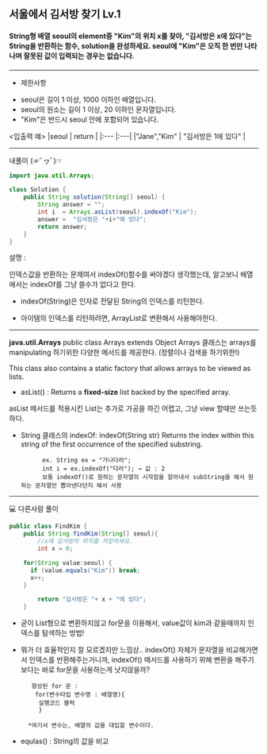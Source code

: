 ## 서울에서 김서방 찾기 Lv.1
#### String형 배열 seoul의 element중 "Kim"의 위치 x를 찾아, "김서방은 x에 있다"는 String을 반환하는 함수, solution을 완성하세요. seoul에 "Kim"은 오직 한 번만 나타나며 잘못된 값이 입력되는 경우는 없습니다.

---

* 제한사항
- seoul은 길이 1 이상, 1000 이하인 배열입니다.
- seoul의 원소는 길이 1 이상, 20 이하인 문자열입니다.
- "Kim"은 반드시 seoul 안에 포함되어 있습니다.


<입출력 예>
|seoul	| return |
|:--- |:---|
|"Jane","Kim"	| "김서방은 1에 있다" |


---

내풀이 (☞ﾟヮﾟ)☞

```java
import java.util.Arrays;

class Solution {
    public String solution(String[] seoul) {
        String answer = "";
        int i  = Arrays.asList(seoul).indexOf("Kim");
        answer =  "김서방은 "+i+"에 있다";
        return answer;
    }
}

```
 설명 : 

인덱스값을 반환하는 문제여서 indexOf()함수를 써야겠다 생각했는데, 알고보니 배열에서는 indexOf를 그냥 쓸수가 없다고 한다.

- indexOf(String)은 인자로 전달된 String의 인덱스를 리턴한다. 

- 아이템의 인덱스를 리턴하려면,  ArrayList로 변환해서 사용해야한다.
---
**java.util.Arrays**
public class Arrays
extends Object
Arrays 클래스는 arrays를 manipulating 하기위한 다양한 메서드를 제공한다. (정렬이나 검색을 하기위한!) 

This class also contains a static factory that allows arrays to be viewed as lists.

* asList() : Returns a **fixed-size** list backed by the specified array.

asList 메서드를 적용시킨 List는 추가로 가공을 하긴 어렵고, 그냥 view 할때만 쓰는듯 하다.

- String  클래스의 indexOf:
indexOf(String str)
Returns the index within this string of the first occurrence of the specified substring.

            ex. String ex = "가나다라";
            int i = ex.indexOf("다라"); → 값 : 2 
            보통 indexOf()로 원하는 문자열의 시작점을 알아내서 subString을 해서 원하는 문자열만 뽑아낸다던지 해서 사용
---

💻 다른사람 풀이

```java
public class FindKim {
    public String findKim(String[] seoul){
        //x에 김서방의 위치를 저장하세요.
        int x = 0;

    for(String value:seoul) {
      if (value.equals("Kim")) break;
      x++;
    }

        return "김서방은 "+ x + "에 있다";
    }
```
- 굳이 List형으로 변환하지않고 for문을 이용해서, value값이 kim과 같을때까지 인덱스를 탐색하는 방법! 

- 뭐가 더 효율적인지 잘 모르겠지만 느낌상.. indexOf() 자체가 문자열을 비교해가면서 인덱스를 반환해주는거니까, indexOf() 메서드를 사용하기 위해 변환을 해주기 보다는 바로 for문을 사용하는게 낫지않을까?

         향상된 for 문 : 
          for(변수타입 변수명 : 배열명){
           실행코드 블럭
           }

        *여기서 변수는, 배열의 값을 대입할 변수이다.

- equlas() : String의 값을 비교